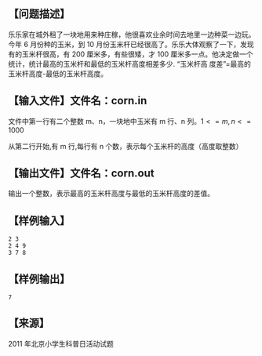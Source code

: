 ## 【问题描述】

乐乐家在城外租了一块地用来种庄稼，他很喜欢业余时间去地里一边种菜一边玩。今年 6 月份种的玉米，到 10 月份玉米杆已经很高了。乐乐大体观察了一下，发现 有的玉米杆很高，有 200 厘米多，有些很矮，才 100 厘米多一点。他决定做一个统计，统计最高的玉米杆和最低的玉米杆高度相差多少. “玉米杆高
度差”=最高的玉米杆高度-最低的玉米杆高度。

## 【输入文件】文件名：corn.in

文件中第一行有二个整数 m、n，一块地中玉米有 m 行、n 列。$1<=m,n<=1000$

从第二行开始,有 m 行,每行有 n 个数，表示每个玉米杆的高度（高度取整数）

## 【输出文件】文件名：corn.out

输出一个整数，表示最高的玉米杆高度与最低的玉米杆高度的差值。

## 【样例输入】

```
2 3
2 4 9
3 7 8
```
## 【样例输出】

```
7
```

## 【来源】

2011 年北京小学生科普日活动试题
